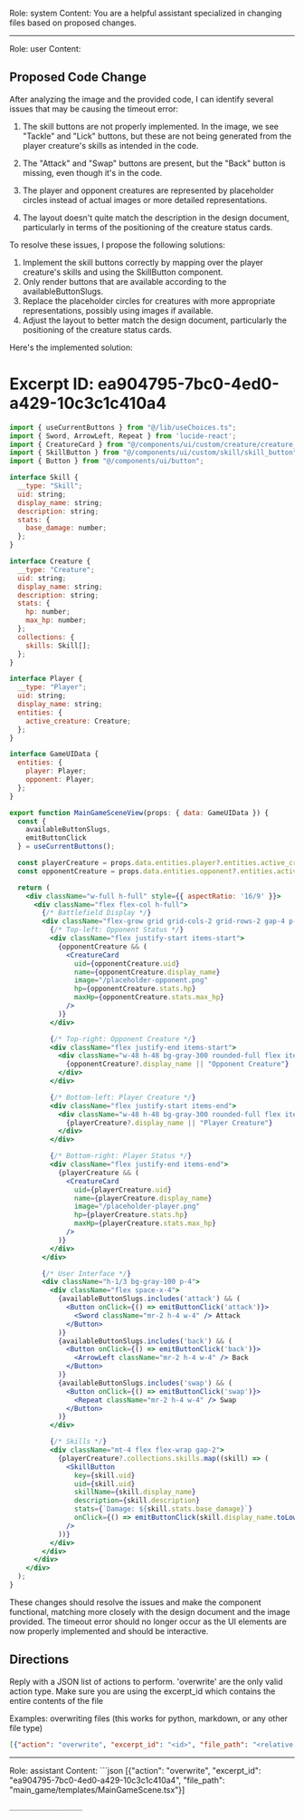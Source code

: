 Role: system
Content: You are a helpful assistant specialized in changing files based on proposed changes.
__________________
Role: user
Content: 
## Proposed Code Change
After analyzing the image and the provided code, I can identify several issues that may be causing the timeout error:

1. The skill buttons are not properly implemented. In the image, we see "Tackle" and "Lick" buttons, but these are not being generated from the player creature's skills as intended in the code.

2. The "Attack" and "Swap" buttons are present, but the "Back" button is missing, even though it's in the code.

3. The player and opponent creatures are represented by placeholder circles instead of actual images or more detailed representations.

4. The layout doesn't quite match the description in the design document, particularly in terms of the positioning of the creature status cards.

To resolve these issues, I propose the following solutions:

1. Implement the skill buttons correctly by mapping over the player creature's skills and using the SkillButton component.
2. Only render buttons that are available according to the availableButtonSlugs.
3. Replace the placeholder circles for creatures with more appropriate representations, possibly using images if available.
4. Adjust the layout to better match the design document, particularly the positioning of the creature status cards.

Here's the implemented solution:

# Excerpt ID: ea904795-7bc0-4ed0-a429-10c3c1c410a4
```jsx main_game/templates/MainGameScene.tsx
import { useCurrentButtons } from "@/lib/useChoices.ts";
import { Sword, ArrowLeft, Repeat } from 'lucide-react';
import { CreatureCard } from "@/components/ui/custom/creature/creature_card";
import { SkillButton } from "@/components/ui/custom/skill/skill_button";
import { Button } from "@/components/ui/button";

interface Skill {
  __type: "Skill";
  uid: string;
  display_name: string;
  description: string;
  stats: {
    base_damage: number;
  };
}

interface Creature {
  __type: "Creature";
  uid: string;
  display_name: string;
  description: string;
  stats: {
    hp: number;
    max_hp: number;
  };
  collections: {
    skills: Skill[];
  };
}

interface Player {
  __type: "Player";
  uid: string;
  display_name: string;
  entities: {
    active_creature: Creature;
  };
}

interface GameUIData {
  entities: {
    player: Player;
    opponent: Player;
  };
}

export function MainGameSceneView(props: { data: GameUIData }) {
  const {
    availableButtonSlugs,
    emitButtonClick
  } = useCurrentButtons();

  const playerCreature = props.data.entities.player?.entities.active_creature;
  const opponentCreature = props.data.entities.opponent?.entities.active_creature;

  return (
    <div className="w-full h-full" style={{ aspectRatio: '16/9' }}>
      <div className="flex flex-col h-full">
        {/* Battlefield Display */}
        <div className="flex-grow grid grid-cols-2 grid-rows-2 gap-4 p-4">
          {/* Top-left: Opponent Status */}
          <div className="flex justify-start items-start">
            {opponentCreature && (
              <CreatureCard
                uid={opponentCreature.uid}
                name={opponentCreature.display_name}
                image="/placeholder-opponent.png"
                hp={opponentCreature.stats.hp}
                maxHp={opponentCreature.stats.max_hp}
              />
            )}
          </div>

          {/* Top-right: Opponent Creature */}
          <div className="flex justify-end items-start">
            <div className="w-48 h-48 bg-gray-300 rounded-full flex items-center justify-center">
              {opponentCreature?.display_name || "Opponent Creature"}
            </div>
          </div>

          {/* Bottom-left: Player Creature */}
          <div className="flex justify-start items-end">
            <div className="w-48 h-48 bg-gray-300 rounded-full flex items-center justify-center">
              {playerCreature?.display_name || "Player Creature"}
            </div>
          </div>

          {/* Bottom-right: Player Status */}
          <div className="flex justify-end items-end">
            {playerCreature && (
              <CreatureCard
                uid={playerCreature.uid}
                name={playerCreature.display_name}
                image="/placeholder-player.png"
                hp={playerCreature.stats.hp}
                maxHp={playerCreature.stats.max_hp}
              />
            )}
          </div>
        </div>

        {/* User Interface */}
        <div className="h-1/3 bg-gray-100 p-4">
          <div className="flex space-x-4">
            {availableButtonSlugs.includes('attack') && (
              <Button onClick={() => emitButtonClick('attack')}>
                <Sword className="mr-2 h-4 w-4" /> Attack
              </Button>
            )}
            {availableButtonSlugs.includes('back') && (
              <Button onClick={() => emitButtonClick('back')}>
                <ArrowLeft className="mr-2 h-4 w-4" /> Back
              </Button>
            )}
            {availableButtonSlugs.includes('swap') && (
              <Button onClick={() => emitButtonClick('swap')}>
                <Repeat className="mr-2 h-4 w-4" /> Swap
              </Button>
            )}
          </div>

          {/* Skills */}
          <div className="mt-4 flex flex-wrap gap-2">
            {playerCreature?.collections.skills.map((skill) => (
              <SkillButton
                key={skill.uid}
                uid={skill.uid}
                skillName={skill.display_name}
                description={skill.description}
                stats={`Damage: ${skill.stats.base_damage}`}
                onClick={() => emitButtonClick(skill.display_name.toLowerCase())}
              />
            ))}
          </div>
        </div>
      </div>
    </div>
  );
}
```

These changes should resolve the issues and make the component functional, matching more closely with the design document and the image provided. The timeout error should no longer occur as the UI elements are now properly implemented and should be interactive.

## Directions
Reply with a JSON list of actions to perform. 'overwrite' are the only valid action type. 
Make sure you are using the excerpt_id which contains the entire contents of the file

Examples:
overwriting files (this works for python, markdown, or any other file type)
```json output_example1
[{"action": "overwrite", "excerpt_id": "<id>", "file_path": "<relative file path>"}]
```

__________________
Role: assistant
Content: ```json
[{"action": "overwrite", "excerpt_id": "ea904795-7bc0-4ed0-a429-10c3c1c410a4", "file_path": "main_game/templates/MainGameScene.tsx"}]
```
__________________
